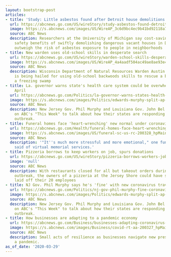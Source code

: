 ```yaml
---
layout: bootstrap-post
articles:
- title: 'Study: Little asbestos found after Detroit house demolitions'
  url: https://abcnews.go.com/US/wireStory/study-asbestos-found-detroit-house-demolitions-69861204
  image: https://s.abcnews.com/images/US/WireAP_3c6d9bc4ec9b41bd92118a7569758a32_16x9_992.jpg
  source: ABC News
  description: Researchers at the University of Michigan say cost-savings and public
    safety benefits of swiftly demolishing dangerous vacant houses in Detroit could
    outweigh the risk of asbestos exposure to people in neighborhoods
- title: New warden uses old-school skills in desperate search
  url: https://abcnews.go.com/US/wireStory/warden-school-skills-desperate-search-69861170
  image: https://s.abcnews.com/images/US/WireAP_4a4aadf504ac49ae8ae93e4fc2519a24_16x9_992.jpg
  source: ABC News
  description: Wisconsin Department of Natural Resources Warden Austin Schumacher
    is being hailed for using old-school backwoods skills to rescue a boy lost in
    a freezing swamp
- title: La. governor warns state's health care system could be overwhelmed by early
    April
  url: https://abcnews.go.com/Politics/la-governor-warns-states-health-care-system-overwhelmed/story?id=69856252
  image: https://s.abcnews.com/images/Politics/edwards-murphy-split-ap-us-rc-200328_hpMain_16x9_992.jpg
  source: ABC News
  description: New Jersey Gov. Phil Murphy and Louisiana Gov. John Bel Edwards appear
    on ABC's "This Week" to talk about how their states are responding to the coronavirus
    outbreak.
- title: Funeral homes face 'heart-wrenching' new normal under coronavirus
  url: https://abcnews.go.com/Health/funeral-homes-face-heart-wrenching-normal-coronavirus/story?id=69789265
  image: https://s.abcnews.com/images/US/funeral-sc-us-rc-200328_hpMain_16x9_992.jpg
  source: ABC News
  description: '"It''s much more stressful and more emotional," one funeral director
    said of virtual memorial services.'
- title: Pizzeria borrows to keep workers on job, spurs donations
  url: https://abcnews.go.com/US/wireStory/pizzeria-borrows-workers-job-spurs-donations-69860815
  image: 'null'
  source: ABC News
  description: With restaurants closed for all but takeout orders during the coronavirus
    outbreak, the owners of a pizzeria at the Jersey Shore could have shut down and
    laid off their 20 employees
- title: NJ Gov. Phil Murphy says he's 'fine' with new coronavirus travel advisory
  url: https://abcnews.go.com/Politics/nj-gov-phil-murphy-fine-coronavirus-travel-advisory/story?id=69856252
  image: https://s.abcnews.com/images/Politics/edwards-murphy-split-ap-us-rc-200328_hpMain_16x9_992.jpg
  source: ABC News
  description: New Jersey Gov. Phil Murphy and Louisiana Gov. John Bel Edwards appear
    on ABC's "This Week" to talk about how their states are responding to the coronavirus
    outbreak.
- title: How businesses are adapting to a pandemic economy
  url: https://abcnews.go.com/Business/businesses-adapting-coronavirus-pandemic-economy/story?id=69748107
  image: https://s.abcnews.com/images/Business/covid-rt-aa-200327_hpMain_16x9_992.jpg
  source: ABC News
  description: Small acts of resilience as businesses navigate new pressures during
    a pandemic.
as_of_date: '2020-03-29'
---
```



